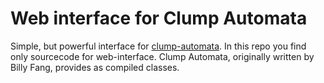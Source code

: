 # Web interface for Clump Automata #
Simple, but powerful interface for [clump-automata][1].
In this repo you find only sourcecode for web-interface.
Clump Automata, originally written by Billy Fang, provides as compiled classes.

[1]: https://hal.inria.fr/hal-00864645 "HAL chez INRIA"


